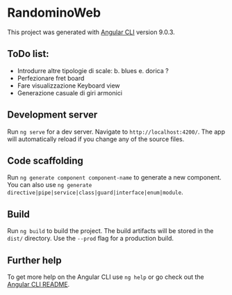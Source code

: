 # RandominoWeb

This project was generated with [Angular CLI](https://github.com/angular/angular-cli) version 9.0.3.

## ToDo list:
- Introdurre altre tipologie di scale:
    b. blues
    e. dorica ?
- Perfezionare fret board
- Fare visualizzazione Keyboard view
- Generazione casuale di giri armonici

## Development server

Run `ng serve` for a dev server. Navigate to `http://localhost:4200/`. The app will automatically reload if you change any of the source files.

## Code scaffolding

Run `ng generate component component-name` to generate a new component. You can also use `ng generate directive|pipe|service|class|guard|interface|enum|module`.

## Build

Run `ng build` to build the project. The build artifacts will be stored in the `dist/` directory. Use the `--prod` flag for a production build.

## Further help

To get more help on the Angular CLI use `ng help` or go check out the [Angular CLI README](https://github.com/angular/angular-cli/blob/master/README.md).
